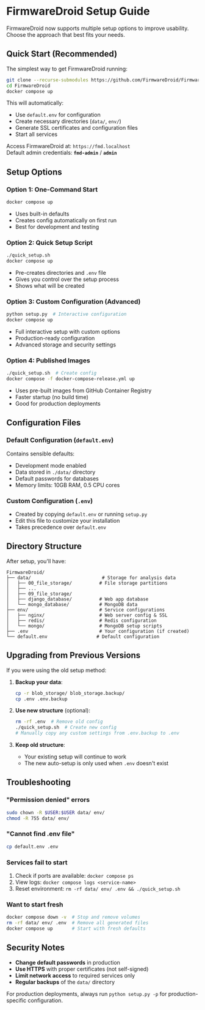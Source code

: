 # FirmwareDroid Setup Guide

FirmwareDroid now supports multiple setup options to improve usability. Choose the approach that best fits your needs.

## Quick Start (Recommended)

The simplest way to get FirmwareDroid running:

```bash
git clone --recurse-submodules https://github.com/FirmwareDroid/FirmwareDroid.git
cd FirmwareDroid
docker compose up
```

This will automatically:
- Use `default.env` for configuration
- Create necessary directories (`data/`, `env/`)
- Generate SSL certificates and configuration files
- Start all services

Access FirmwareDroid at: `https://fmd.localhost`  
Default admin credentials: **`fmd-admin`** / **`admin`**

## Setup Options

### Option 1: One-Command Start
```bash
docker compose up
```
- Uses built-in defaults
- Creates config automatically on first run
- Best for development and testing

### Option 2: Quick Setup Script
```bash
./quick_setup.sh
docker compose up
```
- Pre-creates directories and `.env` file
- Gives you control over the setup process
- Shows what will be created

### Option 3: Custom Configuration (Advanced)
```bash
python setup.py  # Interactive configuration
docker compose up
```
- Full interactive setup with custom options
- Production-ready configuration
- Advanced storage and security settings

### Option 4: Published Images
```bash
./quick_setup.sh  # Create config
docker compose -f docker-compose-release.yml up
```
- Uses pre-built images from GitHub Container Registry
- Faster startup (no build time)
- Good for production deployments

## Configuration Files

### Default Configuration (`default.env`)
Contains sensible defaults:
- Development mode enabled
- Data stored in `./data/` directory
- Default passwords for databases
- Memory limits: 10GB RAM, 0.5 CPU cores

### Custom Configuration (`.env`)
- Created by copying `default.env` or running `setup.py`
- Edit this file to customize your installation
- Takes precedence over `default.env`

## Directory Structure

After setup, you'll have:
```
FirmwareDroid/
├── data/                          # Storage for analysis data
│   ├── 00_file_storage/          # File storage partitions
│   ├── ...
│   ├── 09_file_storage/
│   ├── django_database/          # Web app database
│   └── mongo_database/           # MongoDB data
├── env/                          # Service configurations
│   ├── nginx/                    # Web server config & SSL
│   ├── redis/                    # Redis configuration
│   └── mongo/                    # MongoDB setup scripts
├── .env                          # Your configuration (if created)
└── default.env                  # Default configuration
```

## Upgrading from Previous Versions

If you were using the old setup method:

1. **Backup your data**:
   ```bash
   cp -r blob_storage/ blob_storage.backup/
   cp .env .env.backup
   ```

2. **Use new structure** (optional):
   ```bash
   rm -rf .env  # Remove old config
   ./quick_setup.sh  # Create new config
   # Manually copy any custom settings from .env.backup to .env
   ```

3. **Keep old structure**:
   - Your existing setup will continue to work
   - The new auto-setup is only used when `.env` doesn't exist

## Troubleshooting

### "Permission denied" errors
```bash
sudo chown -R $USER:$USER data/ env/
chmod -R 755 data/ env/
```

### "Cannot find .env file"
```bash
cp default.env .env
```

### Services fail to start
1. Check if ports are available: `docker compose ps`
2. View logs: `docker compose logs <service-name>`
3. Reset environment: `rm -rf data/ env/ .env && ./quick_setup.sh`

### Want to start fresh
```bash
docker compose down -v  # Stop and remove volumes
rm -rf data/ env/ .env  # Remove all generated files
docker compose up       # Start with fresh defaults
```

## Security Notes

- **Change default passwords** in production
- **Use HTTPS** with proper certificates (not self-signed)
- **Limit network access** to required services only
- **Regular backups** of the `data/` directory

For production deployments, always run `python setup.py -p` for production-specific configuration.